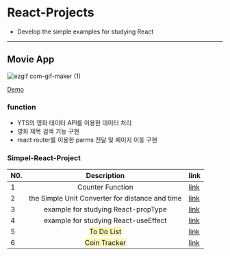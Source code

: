 # React-Projects

- Develop the simple examples for studying React
<hr />

## Movie App
![ezgif com-gif-maker (1)](https://user-images.githubusercontent.com/63714074/152788739-bdaa286c-a751-4580-b0ad-c47a63259001.gif)

[Demo](https://seyiul.github.io/react-projects/)

### function
- YTS의 영화 데이터 API를 이용한 데이터 처리
- 영화 제목 검색 기능 구현
- react router를 이용한 parms 전달 및 페이지 이동 구현


### Simpel-React-Project
<div align=center>
  
  | N0. |                        Description                         | link                                                                                    |
  | --- | :--------------------------------------------------------: | --------------------------------------------------------------------------------------- |
  | 1   |                      Counter Function                      | [link](https://github.com/Seyiul/simple-react-examples/blob/main/Counter.html)          |
  | 2   |      the Simple Unit Converter for distance and time       | [link](https://github.com/Seyiul/simple-react-examples/blob/main/UnitConverter.html)    |
  | 3   |            example for studying React-propType             | [link](https://github.com/Seyiul/simple-react-examples/blob/main/PropType-example.html) |
  | 4   |            example for studying React-useEffect            | [link](https://github.com/Seyiul/simple-react-examples/blob/main/example-for-useEffect) |
  | 5   |  <span style='background-color:#fff5b1'>To Do List</span>  | [link](https://github.com/Seyiul/simple-react-examples/blob/main/to-do-list)            |
  | 6   | <span style='background-color:#fff5b1'>Coin Tracker</span> | [link](https://github.com/Seyiul/simple-react-examples/blob/main/coin-tracker)          |
  
</div>
